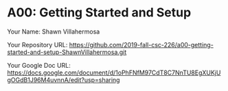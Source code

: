 # A00: Getting Started and Setup

Your Name: Shawn Villahermosa

Your Repository URL: https://github.com/2019-fall-csc-226/a00-getting-started-and-setup-ShawnVillahermosa.git

Your Google Doc URL: https://docs.google.com/document/d/1oPhFNfM97CdT8C7NnTU8EgXUKjUgOGdB1J96M4uvnnA/edit?usp=sharing
